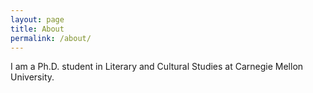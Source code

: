 ```yaml
---
layout: page
title: About
permalink: /about/
---
```


I am a Ph.D. student in Literary and Cultural Studies at Carnegie Mellon University.
